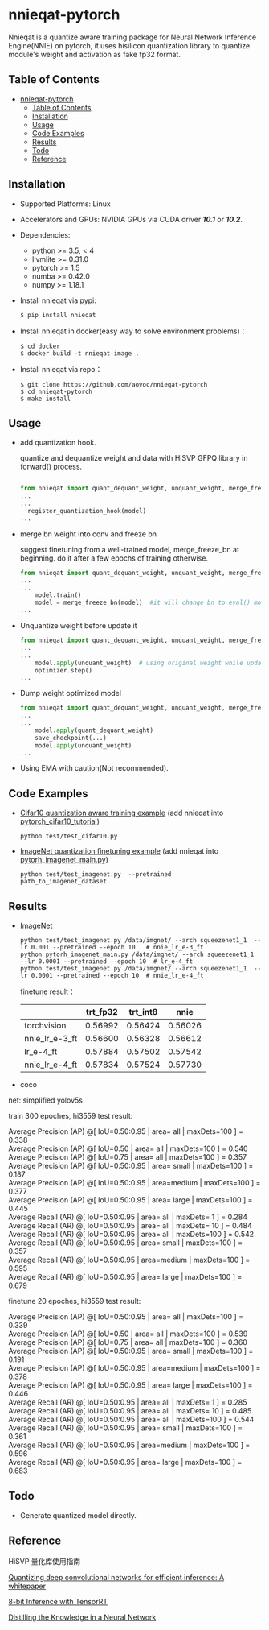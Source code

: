 # nnieqat-pytorch

Nnieqat is a quantize aware training package for  Neural Network Inference Engine(NNIE) on pytorch, it uses hisilicon quantization library to quantize module's weight and activation as fake fp32 format.


## Table of Contents

- [nnieqat-pytorch](#nnieqat-pytorch)
  - [Table of Contents](#table-of-contents)
  - [Installation](#installation)
  - [Usage](#usage)
  - [Code Examples](#code-examples)
  - [Results](#results)
  - [Todo](#todo)
  - [Reference](#reference)


<div id="installation"></div>  

## Installation

* Supported Platforms: Linux
* Accelerators and GPUs: NVIDIA GPUs via CUDA driver ***10.1*** or ***10.2***.
* Dependencies:
  * python >= 3.5, < 4
  * llvmlite >= 0.31.0
  * pytorch >= 1.5
  * numba >= 0.42.0
  * numpy >= 1.18.1
* Install nnieqat via pypi:  
  ```shell
  $ pip install nnieqat
  ```

* Install nnieqat in docker(easy way to solve environment problems)：
  ```shell
  $ cd docker
  $ docker build -t nnieqat-image .

  ```
* Install nnieqat via repo：
  ```shell
  $ git clone https://github.com/aovoc/nnieqat-pytorch
  $ cd nnieqat-pytorch
  $ make install
  ```

<div id="usage"></div>

## Usage

* add quantization hook.

  quantize and dequantize weight and data with HiSVP GFPQ library in forward() process.

  ```python

  from nnieqat import quant_dequant_weight, unquant_weight, merge_freeze_bn, register_quantization_hook
  ...
  ...
    register_quantization_hook(model)
  ...
  ```

* merge bn weight into conv and freeze bn

  suggest finetuning from a well-trained model, merge_freeze_bn at beginning. do it after a few epochs of training otherwise.

  ```python
  from nnieqat import quant_dequant_weight, unquant_weight, merge_freeze_bn, register_quantization_hook
  ...
  ...
      model.train()
      model = merge_freeze_bn(model)  #it will change bn to eval() mode during training
  ...
  ```

* Unquantize weight before update it

  ```python
  from nnieqat import quant_dequant_weight, unquant_weight, merge_freeze_bn, register_quantization_hook
  ...
  ...
      model.apply(unquant_weight)  # using original weight while updating
      optimizer.step()
  ...
  ```

* Dump weight optimized model

  ```python
  from nnieqat import quant_dequant_weight, unquant_weight, merge_freeze_bn, register_quantization_hook
  ...
  ...
      model.apply(quant_dequant_weight)
      save_checkpoint(...)
      model.apply(unquant_weight)
  ...
  ```

* Using EMA with caution(Not recommended).

<div id="examples"></div>

## Code Examples

* [Cifar10 quantization aware training example][cifar10_qat]  (add nnieqat into [pytorch_cifar10_tutorial][cifar10_example])

  ```python test/test_cifar10.py```

* [ImageNet quantization finetuning example][imagenet_qat]  (add nnieqat into [pytorh_imagenet_main.py][imagenet_example])

  ```python test/test_imagenet.py  --pretrained  path_to_imagenet_dataset```

<div id="results"></div>

## Results  

* ImageNet

  ```
  python test/test_imagenet.py /data/imgnet/ --arch squeezenet1_1  --lr 0.001 --pretrained --epoch 10   # nnie_lr_e-3_ft
  python pytorh_imagenet_main.py /data/imgnet/ --arch squeezenet1_1  --lr 0.0001 --pretrained --epoch 10  # lr_e-4_ft
  python test/test_imagenet.py /data/imgnet/ --arch squeezenet1_1  --lr 0.0001 --pretrained --epoch 10  # nnie_lr_e-4_ft
  ```

  finetune result：

    |     | trt_fp32 | trt_int8     | nnie     |
    | -------- |  -------- | -------- | -------- |
    | torchvision     | 0.56992  | 0.56424  | 0.56026 |
    | nnie_lr_e-3_ft | 0.56600   | 0.56328   | 0.56612 |
    | lr_e-4_ft  | 0.57884   | 0.57502   | 0.57542 |
    | nnie_lr_e-4_ft | 0.57834   | 0.57524   | 0.57730 |  


* coco

net: simplified  yolov5s

train 300 epoches, hi3559 test result:   

 Average Precision  (AP) @[ IoU=0.50:0.95 | area=   all | maxDets=100 ] = 0.338   
 Average Precision  (AP) @[ IoU=0.50      | area=   all | maxDets=100 ] = 0.540   
 Average Precision  (AP) @[ IoU=0.75      | area=   all | maxDets=100 ] = 0.357   
 Average Precision  (AP) @[ IoU=0.50:0.95 | area= small | maxDets=100 ] = 0.187   
 Average Precision  (AP) @[ IoU=0.50:0.95 | area=medium | maxDets=100 ] = 0.377   
 Average Precision  (AP) @[ IoU=0.50:0.95 | area= large | maxDets=100 ] = 0.445   
 Average Recall     (AR) @[ IoU=0.50:0.95 | area=   all | maxDets=  1 ] = 0.284   
 Average Recall     (AR) @[ IoU=0.50:0.95 | area=   all | maxDets= 10 ] = 0.484   
 Average Recall     (AR) @[ IoU=0.50:0.95 | area=   all | maxDets=100 ] = 0.542   
 Average Recall     (AR) @[ IoU=0.50:0.95 | area= small | maxDets=100 ] = 0.357   
 Average Recall     (AR) @[ IoU=0.50:0.95 | area=medium | maxDets=100 ] = 0.595   
 Average Recall     (AR) @[ IoU=0.50:0.95 | area= large | maxDets=100 ] = 0.679   


finetune 20 epoches, hi3559 test result:   

 Average Precision  (AP) @[ IoU=0.50:0.95 | area=   all | maxDets=100 ] = 0.339   
 Average Precision  (AP) @[ IoU=0.50      | area=   all | maxDets=100 ] = 0.539   
 Average Precision  (AP) @[ IoU=0.75      | area=   all | maxDets=100 ] = 0.360   
 Average Precision  (AP) @[ IoU=0.50:0.95 | area= small | maxDets=100 ] = 0.191   
 Average Precision  (AP) @[ IoU=0.50:0.95 | area=medium | maxDets=100 ] = 0.378   
 Average Precision  (AP) @[ IoU=0.50:0.95 | area= large | maxDets=100 ] = 0.446   
 Average Recall     (AR) @[ IoU=0.50:0.95 | area=   all | maxDets=  1 ] = 0.285   
 Average Recall     (AR) @[ IoU=0.50:0.95 | area=   all | maxDets= 10 ] = 0.485   
 Average Recall     (AR) @[ IoU=0.50:0.95 | area=   all | maxDets=100 ] = 0.544   
 Average Recall     (AR) @[ IoU=0.50:0.95 | area= small | maxDets=100 ] = 0.361   
 Average Recall     (AR) @[ IoU=0.50:0.95 | area=medium | maxDets=100 ] = 0.596   
 Average Recall     (AR) @[ IoU=0.50:0.95 | area= large | maxDets=100 ] = 0.683   



<div id="Todo"></div>

## Todo

* Generate quantized model directly.

<div id="reference"></div>  

## Reference

HiSVP 量化库使用指南

[Quantizing deep convolutional networks for efficient inference: A whitepaper][quant_whitepaper]

[8-bit Inference with TensorRT][trt_quant]

[Distilling the Knowledge in a Neural Network][distillingNN]

[cifar10_qat]: https://github.com/aovoc/nnieqat-pytorch/blob/master/test/test_cifar10.py

[imagenet_qat]: https://github.com/aovoc/nnieqat-pytorch/blob/master/test/test_imagenet.py

[imagenet_example]: https://github.com/pytorch/examples/blob/master/imagenet/main.py

[cifar10_example]: https://pytorch.org/tutorials/beginner/blitz/cifar10_tutorial.html

[quant_whitepaper]: https://arxiv.org/abs/1806.08342

[trt_quant]: https://on-demand.gputechconf.com/gtc/2017/presentation/s7310-8-bit-inference-with-tensorrt.pdf

[distillingNN]: https://arxiv.org/abs/1503.02531
